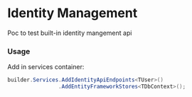 # Identity Management

Poc to test built-in identity mangement api

### Usage

Add in services container:

```csharp
builder.Services.AddIdentityApiEndpoints<TUser>()
                .AddEntityFrameworkStores<TDbContext>();
```
